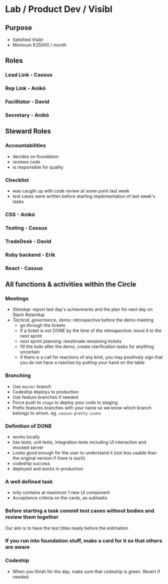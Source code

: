 # Lab / Product Dev / Visibl
## Purpose
 - Satisfied Visibl
 - Minimum €25000 / month

## Roles

### Lead Link - Cassus
### Rep Link - Anikó
### Facilitator - David
### Secretary - Anikó

## Steward Roles

### Accountabilities
- decides on foundation
- reviews code
- is responsible for quality

### Checklist
- was caught up with code review at some point last week
- test cases were written before starting implementation of last week's tasks

### CSS - Anikó
### Testing - Cassus
### TradeDesk - David
### Ruby backend - Erik
### React - Cassus

## All functions & activities within the Circle

### Meetings
- _Standup_: report last day's achievments and the plan for next day on Slack #standup
- _Tactical, governance, demo_: retrospective before the demo meeting
  - go through the tickets
  - if a ticket is not DONE by the time of the retrospective:
    move it to the next sprint
  - next sprint planning: reestimate remaining tickets
  - fill the todo after the demo, create clarification tasks for anything uncertain
  - if there is a call for reactions of any kind, you may positively sign that you do not have a reaction by putting your hand on the table

### Branching
- Use `master` branch
- Codeship deploys to production
- Use feature branches if needed
- Force push to `stage` to deploy your code to staging
- Prefix features branches with your name so we know which branch belongs to whom. eg. `cassus-pretty-icons`

### Definition of DONE
- works locally
- has tests, unit tests, integration tests including UI interaction and mocked server
- Looks good enough for the user to understand it (not less usable than the original version if there is such)
- codeship success
- deployed and works in production

### A well defined task
- only contains at maximum 1 new UI component
- Acceptance criteria on the cards, as subtasks

### Before starting a task commit test cases without bodies and review them together
Our aim is to have the test titles ready before the estimation

### If you run into foundation stuff, make a card for it so that others are aware

### Codeship
- When you finish for the day, make sure that codeship is green. Revert if needed.
